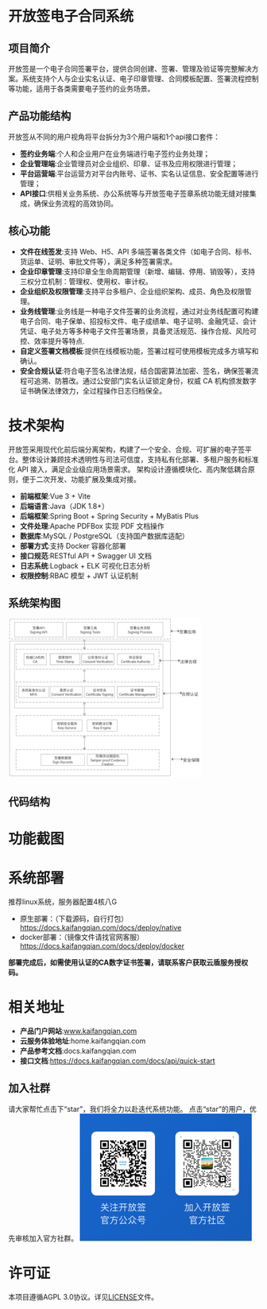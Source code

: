 # 开放签电子合同系统

## 项目简介
开放签是一个电子合同签署平台，提供合同创建、签署、管理及验证等完整解决方案。系统支持个人与企业实名认证、电子印章管理、合同模板配置、签署流程控制等功能，适用于各类需要电子签约的业务场景。

## 产品功能结构
开放签从不同的用户视角将平台拆分为3个用户端和1个api接口套件：
- **签约业务端**:个人和企业用户在业务端进行电子签约业务处理；
- **企业管理端**:企业管理员对企业组织、印章、证书及应用权限进行管理；
- **平台运营端**:平台运营方对平台内账号、证书、实名认证信息、安全配置等进行管理；
- **API接口**:供相关业务系统、办公系统等与开放签电子签章系统功能无缝对接集成，确保业务流程的高效协同。


## 核心功能
- **文件在线签发**:支持 Web、H5、API 多端签署各类文件（如电子合同、标书、货运单、证明、审批文件等），满足多种签署需求。
- **企业印章管理**:支持印章全生命周期管理（新增、编辑、停用、销毁等），支持三权分立机制：管理权、使用权、审计权。
- **企业组织及权限管理**:支持平台多租户、企业组织架构、成员、角色及权限管理。
- **业务线管理**:业务线是一种电子文件签署的业务流程，通过对业务线配置可构建电子合同、电子保单、招投标文件、电子成绩单、电子证明、金融凭证、会计凭证、电子处方等多种电子文件签署场景，具备灵活规范、操作合规、风险可控、效率提升等特点.
- **自定义签署文档模板**:提供在线模板功能，签署过程可使用模板完成多方填写和确认。
- **安全合规认证**:符合电子签名法律法规，结合国密算法加密、签名，确保签署流程可追溯、防篡改。通过公安部门实名认证锁定身份，权威 CA 机构颁发数字证书确保法律效力，全过程操作日志归档保全。


# 技术架构
开放签采用现代化前后端分离架构，构建了一个安全、合规、可扩展的电子签平台。整体设计兼顾技术透明性与司法可信度，支持私有化部署、多租户服务和标准化 API 接入，满足企业级应用场景需求。
架构设计遵循模块化、高内聚低耦合原则，便于二次开发、功能扩展及集成对接。
- **前端框架**:Vue 3 + Vite
- **后端语言**:Java（JDK 1.8+）
- **后端框架**:Spring Boot + Spring Security + MyBatis Plus
- **文件处理**:Apache PDFBox 实现 PDF 文档操作
- **数据库**:MySQL / PostgreSQL（支持国产数据库适配）
- **部署方式**:支持 Docker 容器化部署
- **接口规范**:RESTful API + Swagger UI 文档
- **日志系统**:Logback + ELK 可视化日志分析
- **权限控制**:RBAC 模型 + JWT 认证机制

## 系统架构图
![输入图片说明](doc/image1.png)
## 代码结构


# 功能截图

# 系统部署
推荐linux系统，服务器配置4核八G
- 原生部署：（下载源码，自行打包）https://docs.kaifangqian.com/docs/deploy/native
- docker部署：（镜像文件请找官网客服）https://docs.kaifangqian.com/docs/deploy/docker 
 
**部署完成后，如需使用认证的CA数字证书签署，请联系客户获取云盾服务授权码。** 

# 相关地址
- **产品门户网站**:www.kaifangqian.com
- **云服务体验地址**:home.kaifangqian.com
- **产品参考文档**:docs.kaifangqian.com
- **接口文档**:https://docs.kaifangqian.com/docs/api/quick-start

## 加入社群
请大家帮忙点击下“star”，我们将全力以赴迭代系统功能。
点击“star”的用户，优先审核加入官方社群。
![输入图片说明](doc/image.png)
# 许可证
本项目遵循AGPL 3.0协议。详见[LICENSE](LICENSE)文件。